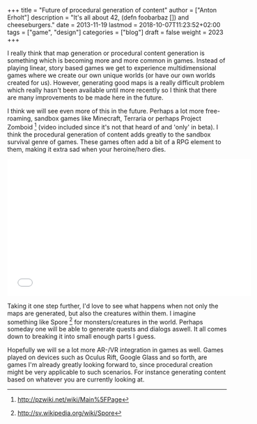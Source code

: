 +++
title = "Future of procedural generation of content"
author = ["Anton Erholt"]
description = "It's all about 42, (defn foobarbaz []) and cheeseburgers."
date = 2013-11-19
lastmod = 2018-10-07T11:23:52+02:00
tags = ["game", "design"]
categories = ["blog"]
draft = false
weight = 2023
+++

I really think that map generation or procedural content generation is
something which is becoming more and more common in games. Instead of
playing linear, story based games we get to experience
multidimensional games where we create our own unique worlds (or have
our own worlds created for us). However, generating good maps is a
really difficult problem which really hasn't been available until more
recently so I think that there are many improvements to be made here
in the future.

I think we will see even more of this in the future. Perhaps a lot
more free-roaming, sandbox games like Minecraft, Terraria or perhaps
Project Zomboid&nbsp;[^fn:1] (video included since it's not that heard of and
'only' in beta). I think the procedural generation of content adds
greatly to the sandbox survival genre of games. These games often add
a bit of a RPG element to them, making it extra sad when your
heroine/hero dies.

<iframe width="560" height="315" src="//www.youtube.com/embed/qoHm2vxRBKc" frameborder="0" allowfullscreen></iframe>

Taking it one step further, I'd love to see what happens when not only
the maps are generated, but also the creatures within them. I imagine
something like Spore&nbsp;[^fn:2] for monsters/creatures in the
world. Perhaps someday one will be able to generate quests and dialogs
aswell. It all comes down to breaking it into small enough parts I
guess.

Hopefully we will se a lot more AR-/VR integration in games as
well. Games played on devices such as Oculus Rift, Google Glass and so
forth, are games I'm already greatly looking forward to, since
procedural creation might be very applicable to such scenarios. For
instance generating content based on whatever you are currently
looking at.

[^fn:1]: <http://pzwiki.net/wiki/Main%5FPage>
[^fn:2]: <http://sv.wikipedia.org/wiki/Spore>
